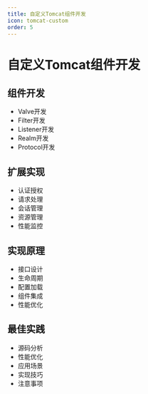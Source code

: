 ```yaml
---
title: 自定义Tomcat组件开发
icon: tomcat-custom
order: 5
---
```


# 自定义Tomcat组件开发

## 组件开发
- Valve开发
- Filter开发
- Listener开发
- Realm开发
- Protocol开发

## 扩展实现
- 认证授权
- 请求处理
- 会话管理
- 资源管理
- 性能监控

## 实现原理
- 接口设计
- 生命周期
- 配置加载
- 组件集成
- 性能优化

## 最佳实践
- 源码分析
- 性能优化
- 应用场景
- 实现技巧
- 注意事项
